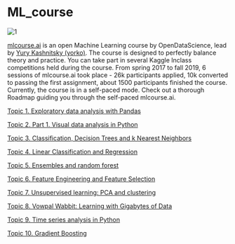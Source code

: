# ML_course

![1](https://user-images.githubusercontent.com/52573418/106764526-89286c80-6640-11eb-9ff1-2f60977495ef.png)


[mlcourse.ai](https://mlcourse.ai/) is an open Machine Learning course by OpenDataScience, lead by [Yury Kashnitsky (yorko)](https://github.com/Yorko/). 
The course is designed to perfectly balance theory and practice.
You can take part in several Kaggle Inclass competitions held during the course.
From spring 2017 to fall 2019, 6 sessions of mlcourse.ai took place - 26k participants applied, 10k converted to passing the first assignment, about 1500 participants finished the course.
Currently, the course is in a self-paced mode.
Check out a thorough Roadmap guiding you through the self-paced mlcourse.ai.


[Topic 1. Exploratory data analysis with Pandas](https://github.com/ValeriiSielikhov/Open-Machine-Learning-Course-mlcourse.ai/tree/master/Topic%201.%20Exploratory%20data%20analysis%20with%20Pandas)

[Topic 2. Part 1. Visual data analysis in Python](https://github.com/ValeriiSielikhov/Open-Machine-Learning-Course-mlcourse.ai/tree/master/Topic%202.%20Part%201.%20Visual%20data%20analysis%20in%20Python)

[Topic 3. Classification, Decision Trees and k Nearest Neighbors](https://github.com/ValeriiSielikhov/Open-Machine-Learning-Course-mlcourse.ai/tree/master/Topic%203.%20Classification%2C%20Decision%20Trees%20and%20k%20Nearest%20Neighbors)

[Topic 4. Linear Classification and Regression](https://github.com/ValeriiSielikhov/Open-Machine-Learning-Course-mlcourse.ai/tree/master/Topic%204.%20Linear%20Classification%20and%20Regression)

[Topic 5. Ensembles and random forest](https://github.com/ValeriiSielikhov/Open-Machine-Learning-Course-mlcourse.ai/tree/master/Topic%205.%20Ensembles%20and%20random%20forest)

[Topic 6. Feature Engineering and Feature Selection](https://github.com/ValeriiSielikhov/Open-Machine-Learning-Course-mlcourse.ai/tree/master/Topic%206.%20Feature%20Engineering%20and%20Feature%20Selection)

[Topic 7. Unsupervised learning: PCA and clustering](https://github.com/ValeriiSielikhov/Open-Machine-Learning-Course-mlcourse.ai/tree/master/Topic%207.%20Unsupervised%20learning:%20PCA%20and%20clustering)

[Topic 8. Vowpal Wabbit: Learning with Gigabytes of Data](https://github.com/ValeriiSielikhov/Open-Machine-Learning-Course-mlcourse.ai/tree/master/Topic%208.%20Vowpal%20Wabbit:%20Learning%20with%20Gigabytes%20of%20Data)

[Topic 9. Time series analysis in Python](https://github.com/ValeriiSielikhov/Open-Machine-Learning-Course-mlcourse.ai/tree/master/Topic%209.%20Time%20series%20analysis%20in%20Python)

[Topic 10. Gradient Boosting](https://github.com/ValeriiSielikhov/Open-Machine-Learning-Course-mlcourse.ai/tree/master/Topic%2010.%20Gradient%20Boosting)
